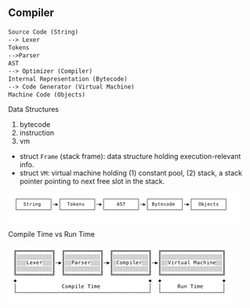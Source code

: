 ## Compiler
```
Source Code (String)
--> Lexer
Tokens
-->Parser
AST
--> Optimizer (Compiler)
Internal Representation (Bytecode)
--> Code Generator (Virtual Machine)
Machine Code (Objects)
```

Data Structures
1. bytecode
2. instruction
3. vm
- struct `Frame` (stack frame): data structure holding execution-relevant info.
- struct `VM`: virtual machine holding (1) constant pool, (2) stack,
  a stack pointer pointing to next free slot in the stack.


![img.png](../imgs/compiler_dataflow.png)


Compile Time vs Run Time

![img_1.png](../imgs/compiletime_vs_runtime.png)
